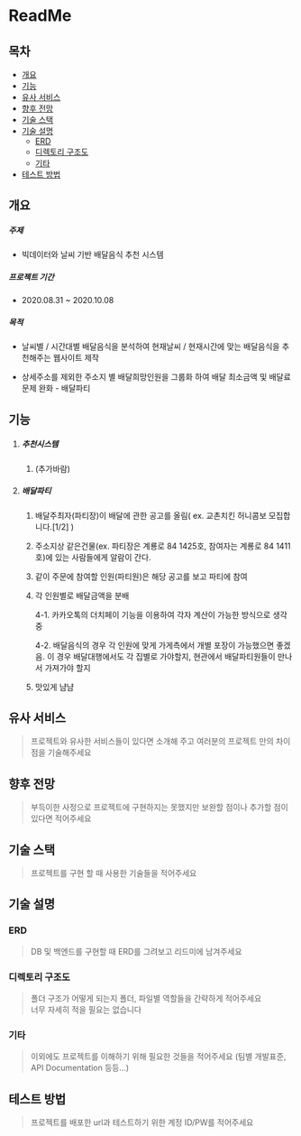 # ReadMe

## 목차
- [개요](#개요)
- [기능](#기능)
- [유사 서비스](#유사-서비스) 
- [향후 전망](#향후-전망)
- [기술 스택](#기술-스택)
- [기술 설명](#기술-설명)
	- [ERD](#erd)
	- [디렉토리 구조도](#디렉토리-구조도)
	- [기타](#기타)
- [테스트 방법](#테스트-방법)



## 개요
##### 주제

* 빅데이터와 날씨 기반 배달음식 추천 시스템



##### 프로젝트 기간

* 2020.08.31 ~ 2020.10.08



##### 목적

* 날씨별 / 시간대별 배달음식을 분석하여 현재날씨 / 현재시간에 맞는 배달음식을 추천해주는 웹사이트 제작
-	상세주소를 제외한 주소지 별 배달희망인원을 그룹화 하여 배달 최소금액 및 배달료 문제 완화 - 배달파티



## 기능
1. #####  추천시스템

   1. (추가바람)

   

2. #####  배달파티

   1. 배달주최자(파티장)이 배달에 관한 공고를 올림( ex. 교촌치킨 허니콤보 모집합니다.[1/2] )

   2. 주소지상 같은건물(ex. 파티장은 계룡로 84 1425호, 참여자는 계룡로 84 1411호)에 있는 사람들에게 알람이 간다.

   3. 같이 주문에 참여할 인원(파티원)은 해당 공고를 보고 파티에 참여

   4. 각 인원별로 배달금액을 분배

      4-1. 카카오톡의 더치페이 기능을 이용하여 각자 계산이 가능한 방식으로 생각중

      4-2. 배달음식의 경우 각 인원에 맞게 가게측에서 개별 포장이 가능했으면 좋겠음. 이 경우 배달대행에서도 각 집별로 가야할지, 	    현관에서 배달파티원들이 만나서 가져가야 할지  

   5. 맛있게 냠냠

   

## 유사 서비스
> 프로젝트와 유사한 서비스들이 있다면 소개해 주고 여러분의 프로젝트 만의 차이점을 기술해주세요

## 향후 전망
> 부득이한 사정으로 프로젝트에 구현하지는 못했지만 보완할 점이나 추가할 점이 있다면 적어주세요

## 기술 스택
> 프로젝트를 구현 할 때 사용한 기술들을 적어주세요

## 기술 설명

### ERD
> DB 및 백엔드를 구현할 때 ERD를 그려보고 리드미에 남겨주세요

### 디렉토리 구조도
> 폴더 구조가 어떻게 되는지 폴더, 파일별 역할들을 간략하게 적어주세요  
> 너무 자세히 적을 필요는 없습니다

### 기타
> 이외에도 프로젝트를 이해하기 위해 필요한 것들을 적어주세요 (팀별 개발표준, API Documentation 등등...)

## 테스트 방법
> 프로젝트를 배포한 url과 테스트하기 위한 계정 ID/PW를 적어주세요